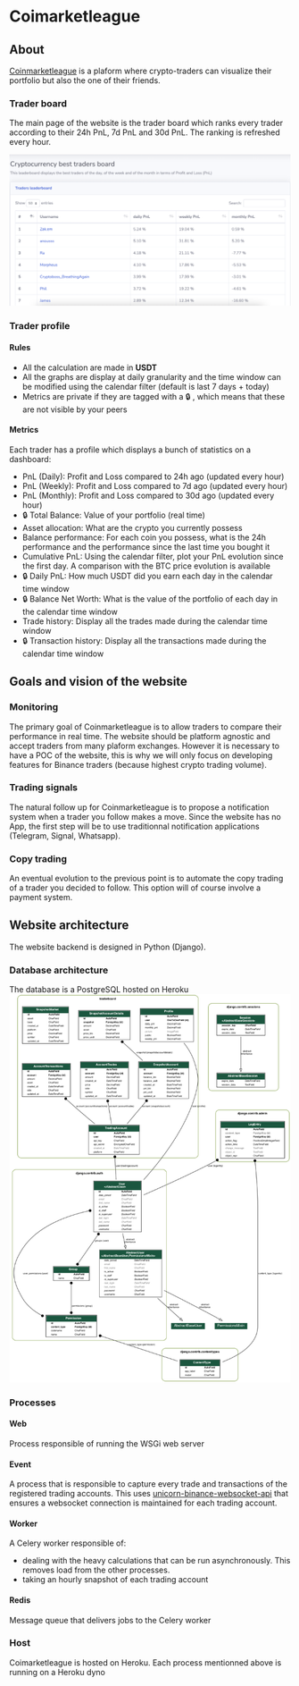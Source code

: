 # Coimarketleague

## About
[Coinmarketleague](https://coinmarketleague.net/) is a plaform where crypto-traders can visualize their portfolio but also the one of their friends.

### Trader board
The main page of the website is the trader board which ranks every trader according to their 24h PnL, 7d PnL and 30d PnL. The ranking is refreshed every hour.

![Trader board](docs/traderboard.png)
### Trader profile

#### Rules
- All the calculation are made in __USDT__
- All the graphs are display at daily granularity and the time window can be modified using the calendar filter (default is last 7 days + today)
- Metrics are private if they are tagged with a :lock: , which means that these are not visible by your peers

#### Metrics
Each trader has a profile which displays a bunch of statistics on a dashboard:
- PnL (Daily): Profit and Loss compared to 24h ago (updated every hour) 
- PnL (Weekly): Profit and Loss compared to 7d ago (updated every hour)
- PnL (Monthly): Profit and Loss compared to 30d ago (updated every hour) 
- :lock: Total Balance: Value of your portfolio (real time) 
- Asset allocation: What are the crypto you currently possess
- Balance performance: For each coin you possess, what is the 24h performance and the performance since the last time you bought it
- Cumulative PnL: Using the calendar filter, plot your PnL evolution since the first day. A comparison with the BTC price evolution is available
- :lock: Daily PnL: How much USDT did you earn each day in the calendar time window
- :lock: Balance Net Worth: What is the value of the portfolio of each day in the calendar time window
- Trade history: Display all the trades made during the calendar time window
- :lock: Transaction history: Display all the transactions made during the calendar time window


## Goals and vision of the website

### Monitoring
The primary goal of Coinmarketleague is to allow traders to compare their performance in real time. The website should be platform agnostic and accept traders from many plaform exchanges. However it is necessary to have a POC of the website, this is why we will only focus on developing features for Binance traders (because highest crypto trading volume).

### Trading signals
The natural follow up for Coinmarketleague is to propose a notification system when a trader you follow makes a move. Since the website has no App, the first step will be to use traditionnal notification applications (Telegram, Signal, Whatsapp). 

### Copy trading
An eventual evolution to the previous point is to automate the copy trading of a trader you decided to follow. This option will of course involve a payment system.

## Website architecture
The website backend is designed in Python (Django).

### Database architecture
The database is a PostgreSQL hosted on Heroku
![Database ERD](docs/erd.png)

### Processes

#### Web
Process responsible of running the WSGi web server

#### Event
A process that is responsible to capture every trade and transactions of the registered trading accounts. This uses [unicorn-binance-websocket-api](https://github.com/oliver-zehentleitner/unicorn-binance-websocket-api) that ensures a websocket connection is maintained for each trading account.

#### Worker
A Celery worker responsible of:
- dealing with the heavy calculations that can be run asynchronously. This removes load from the other processes.
- taking an hourly snapshot of each trading account 

#### Redis
Message queue that delivers jobs to the Celery worker

### Host
Coimarketleague is hosted on Heroku. Each process mentionned above is running on a Heroku dyno